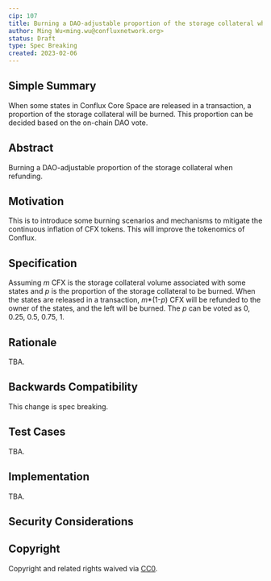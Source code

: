 ```yaml
---
cip: 107
title: Burning a DAO-adjustable proportion of the storage collateral when refunding.
author: Ming Wu<ming.wu@confluxnetwork.org>
status: Draft
type: Spec Breaking
created: 2023-02-06
---
```


## Simple Summary
When some states in Conflux Core Space are released in a transaction, a proportion of the storage collateral will be burned. This proportion can be decided based on the on-chain DAO vote. 

## Abstract
Burning a DAO-adjustable proportion of the storage collateral when refunding.

## Motivation
This is to introduce some burning scenarios and mechanisms to mitigate the continuous inflation of CFX tokens. This will improve the tokenomics of Conflux. 

## Specification
Assuming *m* CFX is the storage collateral volume associated with some states and *p* is the proportion of the storage collateral to be burned. When the states are released in a transaction, *m*\*(1-*p*) CFX will be refunded to the owner of the states, and the left will be burned. The *p* can be voted as 0, 0.25, 0.5, 0.75, 1.  

## Rationale
TBA.

## Backwards Compatibility
This change is spec breaking.

## Test Cases
TBA.

## Implementation
TBA.

## Security Considerations

## Copyright
Copyright and related rights waived via [CC0](https://creativecommons.org/publicdomain/zero/1.0/). 
